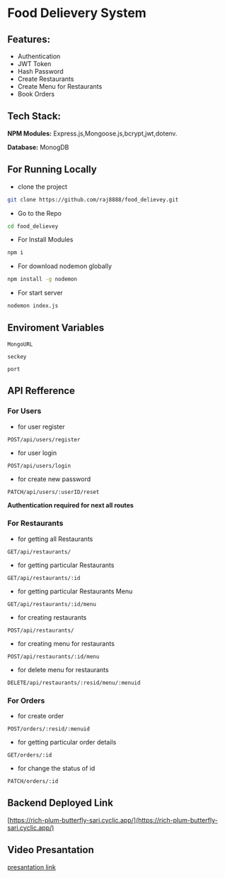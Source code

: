 # Food Delievery System

## Features:

- Authentication
- JWT Token
- Hash Password
- Create Restaurants
- Create Menu for Restaurants
- Book Orders

## Tech Stack:

**NPM Modules:** Express.js,Mongoose.js,bcrypt,jwt,dotenv.

**Database:** MonogDB

## For Running Locally

- clone the project
```bash
git clone https://github.com/raj8888/food_delievey.git
```

- Go to the Repo
```bash
cd food_delievey
```
- For Install Modules
```bash
npm i
```

- For download nodemon globally
```bash
npm install -g nodemon
```

- For start server
```bash
nodemon index.js
```
## Enviroment Variables

`MongoURL`

`seckey`

`port`

## API Refference


### For Users
- for user register
```http
POST/api/users/register
```

- for user login
```http
POST/api/users/login
```

- for create new password
```http
PATCH/api/users/:userID/reset
```

**Authentication required for next all routes**

### For Restaurants

- for getting all Restaurants
```http
GET/api/restaurants/
```

- for getting particular Restaurants
```http
GET/api/restaurants/:id
```

- for getting particular Restaurants Menu
```http
GET/api/restaurants/:id/menu
```

- for creating restaurants
```http
POST/api/restaurants/
```

- for creating menu for restaurants
```http
POST/api/restaurants/:id/menu
```

- for delete menu for restaurants
```http
DELETE/api/restaurants/:resid/menu/:menuid
```

### For Orders

- for create order
```http
POST/orders/:resid/:menuid
```

- for getting particular order details
```http
GET/orders/:id
```

- for change the status of id
```http
PATCH/orders/:id
```

## Backend Deployed Link
[https://rich-plum-butterfly-sari.cyclic.app/](https://rich-plum-butterfly-sari.cyclic.app/)

## Video Presantation
[presantation link](https://drive.google.com/file/d/1N-ZkFwU599jWHKEZnFlV0p36ha1H12q-/view?usp=share_link)
